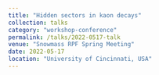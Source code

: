 ```yaml
---
title: "Hidden sectors in kaon decays"
collection: talks
category: "workshop-conference"
permalink: /talks/2022-0517-talk
venue: "Snowmass RPF Spring Meeting"
date: 2022-05-17
location: "University of Cincinnati, USA"
---
```




